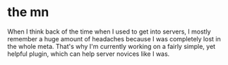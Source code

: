 # the mn

When I think back of the time when I used to get into servers, I mostly remember a huge amount of headaches because I was completely lost in the whole meta.
That's why I'm currently working on a fairly simple, yet helpful plugin, which can help server novices like I was.
